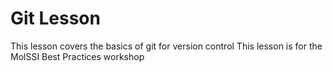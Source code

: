 # Git Lesson

This lesson covers the basics of git for version control
This lesson is for the MolSSI Best Practices workshop
